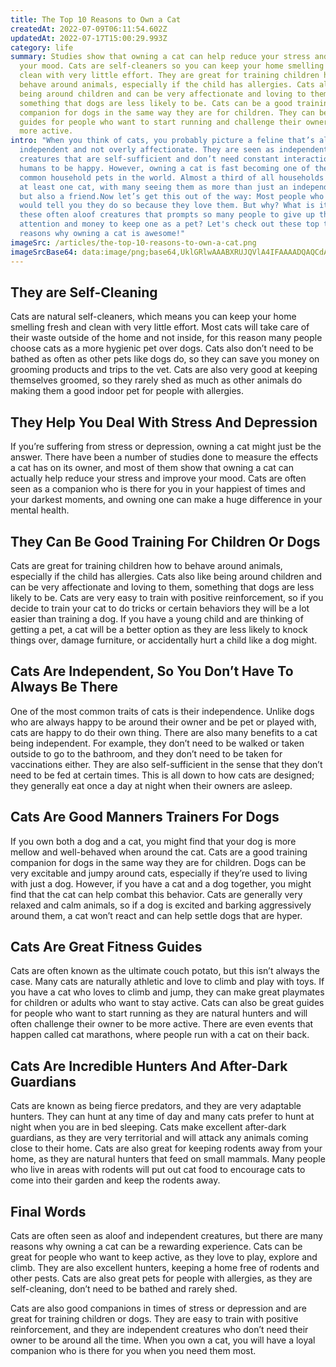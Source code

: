 ```yaml
---
title: The Top 10 Reasons to Own a Cat
createdAt: 2022-07-09T06:11:54.602Z
updatedAt: 2022-07-17T15:00:29.993Z
category: life
summary: Studies show that owning a cat can help reduce your stress and improve
  your mood. Cats are self-cleaners so you can keep your home smelling fresh and
  clean with very little effort. They are great for training children how to
  behave around animals, especially if the child has allergies. Cats also like
  being around children and can be very affectionate and loving to them,
  something that dogs are less likely to be. Cats can be a good training
  companion for dogs in the same way they are for children. They can be great
  guides for people who want to start running and challenge their owner to be
  more active.
intro: "When you think of cats, you probably picture a feline that’s aloof,
  independent and not overly affectionate. They are seen as independent
  creatures that are self-sufficient and don’t need constant interaction from
  humans to be happy. However, owning a cat is fast becoming one of the most
  common household pets in the world. Almost a third of all households now own
  at least one cat, with many seeing them as more than just an independent pet
  but also a friend.Now let’s get this out of the way: Most people who own cats
  would tell you they do so because they love them. But why? What is it about
  these often aloof creatures that prompts so many people to give up their time,
  attention and money to keep one as a pet? Let's check out these top ten
  reasons why owning a cat is awesome!"
imageSrc: /articles/the-top-10-reasons-to-own-a-cat.png
imageSrcBase64: data:image/png;base64,UklGRlwAAABXRUJQVlA4IFAAAADQAQCdASoKAAoAAUAmJQBOgCKmEhQOgAD++i35zsSAes8mpTMneyymVcXnbIaiudNy/29c+lxHw6y+C5qtLi3j7GX4leevqSxqPlqSAPAAAA==
---
```


## They are Self-Cleaning

Cats are natural self-cleaners, which means you can keep your home smelling fresh and clean with very little effort. Most cats will take care of their waste outside of the home and not inside, for this reason many people choose cats as a more hygienic pet over dogs. Cats also don’t need to be bathed as often as other pets like dogs do, so they can save you money on grooming products and trips to the vet. Cats are also very good at keeping themselves groomed, so they rarely shed as much as other animals do making them a good indoor pet for people with allergies.

## They Help You Deal With Stress And Depression

If you’re suffering from stress or depression, owning a cat might just be the answer. There have been a number of studies done to measure the effects a cat has on its owner, and most of them show that owning a cat can actually help reduce your stress and improve your mood. Cats are often seen as a companion who is there for you in your happiest of times and your darkest moments, and owning one can make a huge difference in your mental health.

## They Can Be Good Training For Children Or Dogs

Cats are great for training children how to behave around animals, especially if the child has allergies. Cats also like being around children and can be very affectionate and loving to them, something that dogs are less likely to be. Cats are very easy to train with positive reinforcement, so if you decide to train your cat to do tricks or certain behaviors they will be a lot easier than training a dog. If you have a young child and are thinking of getting a pet, a cat will be a better option as they are less likely to knock things over, damage furniture, or accidentally hurt a child like a dog might.

## Cats Are Independent, So You Don’t Have To Always Be There

One of the most common traits of cats is their independence. Unlike dogs who are always happy to be around their owner and be pet or played with, cats are happy to do their own thing. There are also many benefits to a cat being independent. For example, they don’t need to be walked or taken outside to go to the bathroom, and they don’t need to be taken for vaccinations either. They are also self-sufficient in the sense that they don’t need to be fed at certain times. This is all down to how cats are designed; they generally eat once a day at night when their owners are asleep.

## Cats Are Good Manners Trainers For Dogs

If you own both a dog and a cat, you might find that your dog is more mellow and well-behaved when around the cat. Cats are a good training companion for dogs in the same way they are for children. Dogs can be very excitable and jumpy around cats, especially if they’re used to living with just a dog. However, if you have a cat and a dog together, you might find that the cat can help combat this behavior. Cats are generally very relaxed and calm animals, so if a dog is excited and barking aggressively around them, a cat won’t react and can help settle dogs that are hyper.

## Cats Are Great Fitness Guides

Cats are often known as the ultimate couch potato, but this isn’t always the case. Many cats are naturally athletic and love to climb and play with toys. If you have a cat who loves to climb and jump, they can make great playmates for children or adults who want to stay active. Cats can also be great guides for people who want to start running as they are natural hunters and will often challenge their owner to be more active. There are even events that happen called cat marathons, where people run with a cat on their back.

## Cats Are Incredible Hunters And After-Dark Guardians

Cats are known as being fierce predators, and they are very adaptable hunters. They can hunt at any time of day and many cats prefer to hunt at night when you are in bed sleeping. Cats make excellent after-dark guardians, as they are very territorial and will attack any animals coming close to their home. Cats are also great for keeping rodents away from your home, as they are natural hunters that feed on small mammals. Many people who live in areas with rodents will put out cat food to encourage cats to come into their garden and keep the rodents away.

## Final Words

Cats are often seen as aloof and independent creatures, but there are many reasons why owning a cat can be a rewarding experience. Cats can be great for people who want to keep active, as they love to play, explore and climb. They are also excellent hunters, keeping a home free of rodents and other pests. Cats are also great pets for people with allergies, as they are self-cleaning, don’t need to be bathed and rarely shed.

Cats are also good companions in times of stress or depression and are great for training children or dogs. They are easy to train with positive reinforcement, and they are independent creatures who don’t need their owner to be around all the time. When you own a cat, you will have a loyal companion who is there for you when you need them most.
